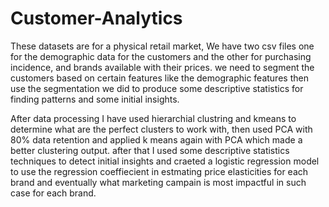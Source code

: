 # Customer-Analytics
These datasets are for a physical retail market, We have two csv files one for the demographic data for the customers and  the other for purchasing incidence,  and brands available with their prices. we need to segment the customers based on certain features like the demographic features then use the segmentation we did to produce some descriptive statistics for finding patterns and some initial insights.

After data processing I have used hierarchial clustring and kmeans to determine what are the perfect clusters to work with, then used PCA with 80% data retention and applied k means again with PCA which made a better clustering output. after that I used some descriptive statistics techniques to detect initial insights and craeted a logistic regression model to use the regression coeffiecient in estmating price elasticities for each brand and eventually what marketing campain is most impactful in such case for each brand.
